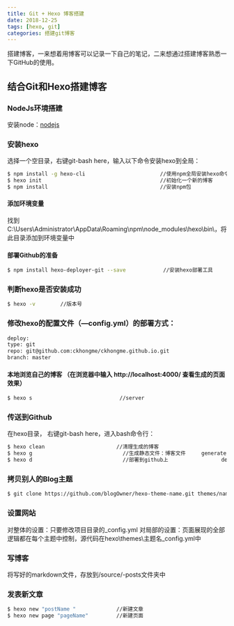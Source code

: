 ```yaml
---
title: Git + Hexo 博客搭建
date: 2018-12-25
tags: [hexo, git]
categories: 搭建git博客
---
```


搭建博客，一来想着用博客可以记录一下自己的笔记，二来想通过搭建博客熟悉一下GitHub的使用。

## 结合Git和Hexo搭建博客

### NodeJs环境搭建

安装node：[nodejs](https://nodejs.org/en/)

### 安装hexo

选择一个空目录，右键git-bash here，输入以下命令安装hexo到全局：
``` bash
$ npm install -g hexo-cli                        //使用npm全局安装hexo命令行工具
$ hexo init                                      //初始化一个新的博客
$ npm install                                    //安装npm包
```

#### 添加环境变量

找到C:\Users\Administrator\AppData\Roaming\npm\node_modules\hexo\bin\，将此目录添加到环境变量中

#### 部署Github的准备

``` bash
$ npm install hexo-deployer-git --save    	      //安装hexo部署工具
```

### 判断hexo是否安装成功

``` bash
$ hexo -v        //版本号
```

### 修改hexo的配置文件（—config.yml）的部署方式：

``` bash
deploy:
type: git
repo: git@github.com:ckhongme/ckhongme.github.io.git
branch: master
```

#### 本地浏览自己的博客 （在浏览器中输入 http://localhost:4000/ 查看生成的页面效果）

``` bash
$ hexo s                            //server
```

### 传送到Github

在hexo目录， 右键git-bash here，进入bash命令行：

``` bash
$ hexo clean                       //清理生成的博客
$ hexo g                             //生成静态文件：博客文件     generate
$ hexo d                             //部署到github上                 deploy
```

### 拷贝别人的Blog主题

``` bash
$ git clone https://github.com/blogOwner/hexo-theme-name.git themes/name
```

### 设置网站

对整体的设置：只要修改项目目录的_config.yml
对局部的设置：页面展现的全部逻辑都在每个主题中控制，源代码在hexo\themes\主题名_config.yml中

### 写博客
将写好的markdown文件，存放到/source/-posts文件夹中

### 发表新文章

``` bash
$ hexo new "postName "             //新建文章
$ hexo new page "pageName"         //新建页面
```